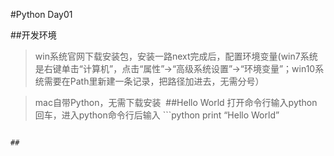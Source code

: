 #Python Day01

##开发环境
> win系统官网下载安装包，安装一路next完成后，配置环境变量(win7系统是右键单击“计算机”，点击“属性”->“高级系统设置”->“环境变量”；win10系统需要在Path里新建一条记录，把路径加进去，无需分号）

> mac自带Python，无需下载安装 
##Hello World
打开命令行输入python回车，进入python命令行后输入 ```python
print “Hello World”
```

## 